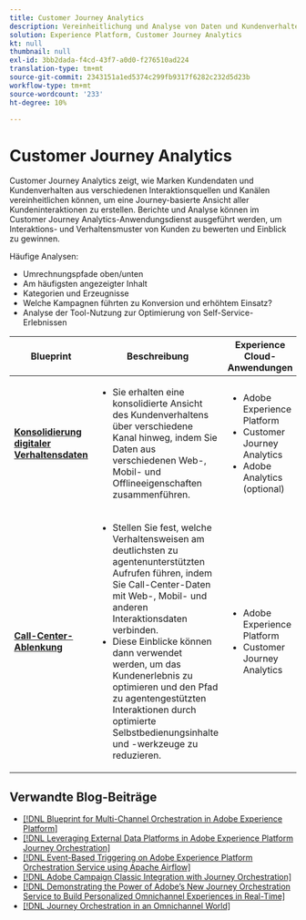 ```yaml
---
title: Customer Journey Analytics
description: Vereinheitlichung und Analyse von Daten und Kundenverhalten aus der gesamten Customer Journey
solution: Experience Platform, Customer Journey Analytics
kt: null
thumbnail: null
exl-id: 3bb2dada-f4cd-43f7-a0d0-f276510ad224
translation-type: tm+mt
source-git-commit: 2343151a1ed5374c299fb9317f6282c232d5d23b
workflow-type: tm+mt
source-wordcount: '233'
ht-degree: 10%

---
```


# Customer Journey Analytics

Customer Journey Analytics zeigt, wie Marken Kundendaten und Kundenverhalten aus verschiedenen Interaktionsquellen und Kanälen vereinheitlichen können, um eine Journey-basierte Ansicht aller Kundeninteraktionen zu erstellen. Berichte und Analyse können im Customer Journey Analytics-Anwendungsdienst ausgeführt werden, um Interaktions- und Verhaltensmuster von Kunden zu bewerten und Einblick zu gewinnen.

Häufige Analysen:

* Umrechnungspfade oben/unten
* Am häufigsten angezeigter Inhalt
* Kategorien und Erzeugnisse
* Welche Kampagnen führten zu Konversion und erhöhtem Einsatz?
* Analyse der Tool-Nutzung zur Optimierung von Self-Service-Erlebnissen

| Blueprint | Beschreibung | Experience Cloud-Anwendungen |
|---|---|---|
| **[Konsolidierung digitaler Verhaltensdaten](digital-behavioral-data-consolidation.md)** | <ul><li>Sie erhalten eine konsolidierte Ansicht des Kundenverhaltens über verschiedene Kanal hinweg, indem Sie Daten aus verschiedenen Web-, Mobil- und Offlineeigenschaften zusammenführen.</li></ul> | <ul><li>Adobe Experience Platform</li><li>Customer Journey Analytics</li><li>Adobe Analytics (optional)</li></ul> |
| **[Call-Center-Ablenkung](call-deflect.md)** | <ul><li>Stellen Sie fest, welche Verhaltensweisen am deutlichsten zu agentenunterstützten Aufrufen führen, indem Sie Call-Center-Daten mit Web-, Mobil- und anderen Interaktionsdaten verbinden.</li><li>Diese Einblicke können dann verwendet werden, um das Kundenerlebnis zu optimieren und den Pfad zu agentengestützten Interaktionen durch optimierte Selbstbedienungsinhalte und -werkzeuge zu reduzieren.  </li></ul> | <ul><li>Adobe Experience Platform</li><li>Customer Journey Analytics</li> |

## Verwandte Blog-Beiträge

* [[!DNL Blueprint for Multi-Channel Orchestration in Adobe Experience Platform]](https://medium.com/adobetech/blueprint-for-multi-channel-orchestration-in-adobe-experience-platform-c68317e94184)
* [[!DNL Leveraging External Data Platforms in Adobe Experience Platform Journey Orchestration]](https://medium.com/adobetech/leveraging-external-data-platforms-in-adobe-experience-platform-journey-orchestration-54fc6134fe17)
* [[!DNL Event-Based Triggering on Adobe Experience Platform Orchestration Service using Apache Airflow]](https://medium.com/adobetech/event-based-triggering-on-adobe-experience-platform-orchestration-service-using-apache-airflow-8607b28251f1)
* [[!DNL Adobe Campaign Classic Integration with Journey Orchestration]](https://medium.com/adobetech/adobe-campaign-classic-integration-with-journey-orchestration-ae577653281)
* [[!DNL Demonstrating the Power of Adobe’s New Journey Orchestration Service to Build Personalized Omnichannel Experiences in Real-Time]](https://medium.com/adobetech/demonstrating-the-power-of-adobes-new-journey-orchestration-service-to-build-personalized-aa60d88cd34)
* [[!DNL Journey Orchestration in an Omnichannel World]](https://medium.com/adobetech/journey-orchestration-in-an-omnichannel-world-3a2d32d556d9)
